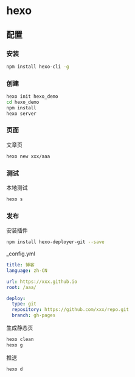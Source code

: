 # hexo

## 配置

### 安装

```sh
npm install hexo-cli -g
```

### 创建

```sh
hexo init hexo_demo
cd hexo_demo
npm install
hexo server
```

### 页面

文章页

```sh
hexo new xxx/aaa
```

### 测试

本地测试

```sh
hexo s
```

### 发布

安装插件

```sh
npm install hexo-deployer-git --save
```

\_config.yml

```yaml
title: 博客
language: zh-CN

url: https://xxx.github.io
root: /aaa/

deploy:
  type: git
  repository: https://github.com/xxx/repo.git
  branch: gh-pages
```

生成静态页

```sh
hexo clean
hexo g
```

推送

```sh
hexo d
```
